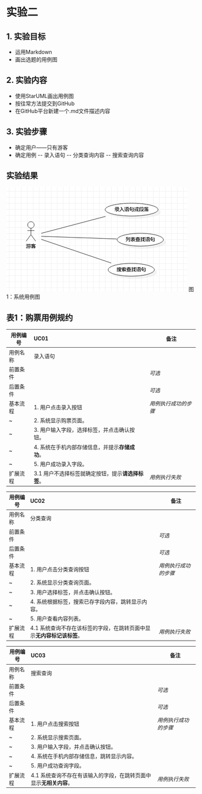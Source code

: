 # 实验二

## 1. 实验目标
- 运用Markdown
- 画出选题的用例图

## 2. 实验内容
- 使用StarUML画出用例图
- 按往常方法提交到GitHub
- 在GitHub平台新建一个.md文件描述内容
## 3. 实验步骤
- 确定用户——只有游客
- 确定用例
-- 录入语句
-- 分类查询内容
-- 搜索查询内容

## 实验结果

![用例图](./Pic20.png)  图1：系统用例图


## 表1：购票用例规约  

用例编号  | UC01 | 备注  
-|:-|-  
用例名称  | 录入语句  |   
前置条件  |     | *可选*   
后置条件  |     | *可选*   
基本流程  | 1. 用户点击录入按钮   |*用例执行成功的步骤*    
~| 2. 系统显示购票页面。 |   
~| 3. 用户输入字段，选择标签，并点击确认按钮。 |   
~| 4. 系统在手机内部存储信息，并提示**存储成功**。 |   
~| 5. 用户成功录入字段。|  
扩展流程  | 3.1 用户不选择标签就确定按钮，提示**请选择标签**。  |*用例执行失败*    


用例编号  | UC02 | 备注  
-|:-|-  
用例名称  | 分类查询  |   
前置条件  |     | *可选*   
后置条件  |  | *可选*   
基本流程  | 1. 用户点击分类查询按钮   |*用例执行成功的步骤*    
~| 2. 系统显示分类查询页面。 |   
~| 3. 用户选择标签，并点击确认按钮。 |   
~| 4. 系统根据标签，搜索已存字段内容，跳转显示内容。 |   
~| 5. 用户查看内容列表。|  
扩展流程  | 4.1 系统查询不存在该标签的字段，在跳转页面中显示**无内容标记该标签**。  |*用例执行失败*    


用例编号  | UC03 | 备注  
-|:-|-  
用例名称  | 搜索查询  |   
前置条件  |     | *可选*   
后置条件  |  | *可选*   
基本流程  | 1. 用户点击搜索按钮   |*用例执行成功的步骤*    
~| 2. 系统显示搜索页面。 |   
~| 3. 用户输入字段，并点击确认按钮。 |   
~| 4. 系统在手机内部存储信息，跳转显示内容。 |   
~| 5. 用户成功查询字段。|  
扩展流程  | 4.1 系统查询不存在有该输入的字段，在跳转页面中显示**无相关内容**。  |*用例执行失败*    
